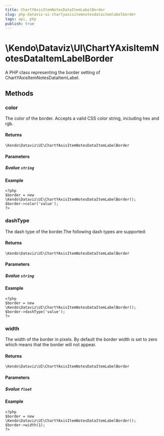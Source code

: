 ```yaml
---
title: ChartYAxisItemNotesDataItemLabelBorder
slug: php-dataviz-ui-chartyaxisitemnotesdataitemlabelborder
tags: api, php
publish: true
---
```


# \Kendo\Dataviz\UI\ChartYAxisItemNotesDataItemLabelBorder

A PHP class representing the border setting of ChartYAxisItemNotesDataItemLabel.


## Methods

### color
The color of the border. Accepts a valid CSS color string, including hex and rgb.

#### Returns
`\Kendo\Dataviz\UI\ChartYAxisItemNotesDataItemLabelBorder`

#### Parameters

##### $value `string`



#### Example 
    <?php
    $border = new \Kendo\Dataviz\UI\ChartYAxisItemNotesDataItemLabelBorder();
    $border->color('value');
    ?>

### dashType
The dash type of the border.The following dash types are supported:

#### Returns
`\Kendo\Dataviz\UI\ChartYAxisItemNotesDataItemLabelBorder`

#### Parameters

##### $value `string`



#### Example 
    <?php
    $border = new \Kendo\Dataviz\UI\ChartYAxisItemNotesDataItemLabelBorder();
    $border->dashType('value');
    ?>

### width
The width of the border in pixels. By default the border width is set to zero which means that the border will not appear.

#### Returns
`\Kendo\Dataviz\UI\ChartYAxisItemNotesDataItemLabelBorder`

#### Parameters

##### $value `float`



#### Example 
    <?php
    $border = new \Kendo\Dataviz\UI\ChartYAxisItemNotesDataItemLabelBorder();
    $border->width(1);
    ?>

 
